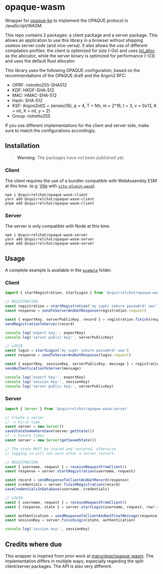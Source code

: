 # opaque-wasm
Wrapper for [opaque-ke](https://github.com/facebook/opaque-ke) to implement the OPAQUE protocol in JavaScript/WASM.

This repo contains 2 packages: a client package and a server package. This allows an application to use this library
in a browser without shipping useless server code (and vice-versa). It also allows the use of different compilation
profiles: the client is optimized for size (-Os) and uses [lol_alloc](https://github.com/Craig-Macomber/lol_alloc) as
the allocator, while the server binary is optimized for performance (-O3) and uses the default Rust allocator.

This library uses the following OPAQUE configuration, based on the recommendations of the OPAQUE draft and the Argon2 RFC:
  - OPRF: ristretto255-SHA512
  - KDF: HKDF-SHA-512
  - MAC: HMAC-SHA-512
  - Hash: SHA-512
  - KSF: Argon2id(S = zeroes(16), p = 4, T = Nh, m = 2^16, t = 3, v = 0x13, K = nil, X = nil, y = 2)
  - Group: ristretto255

If you use different implementations for the client and server side, make sure to match the configurations accordingly.

## Installation
> **Warning**: The packages have not been published yet.

### Client
The client requires the use of a bundler compatible with WebAssembly ESM at this time.
(e.g: [Vite](https://vitejs.dev/) with [`vite-plugin-wasm`](https://github.com/Menci/vite-plugin-wasm)).

```
npm i @squirrelchat/opaque-wasm-client
yarn add @squirrelchat/opaque-wasm-client
pnpm add @squirrelchat/opaque-wasm-client
```

### Server
The server is only compatible with Node at this time.

```
npm i @squirrelchat/opaque-wasm-server
yarn add @squirrelchat/opaque-wasm-server
pnpm add @squirrelchat/opaque-wasm-server
```

## Usage
A complete example is available in the [`example`](example) folder.

### Client
```js
import { startRegistration, startLogin } from '@squirrelchat/opaque-wasm-client'

// REGISTRATION
const registration = startRegistration('my sup€r sekure passw0rd! uwu')
const response = sendToServerAndGetResponse(registration.request)

const { exportKey, serverPublicKey, record } = registration.finish(response)
sendRegistrationToServer(record)

console.log('export key:', exportKey)
console.log('server public key:', serverPublicKey)

// LOGIN
const login = startLogin('my sup€r sekure passw0rd! uwu')
const response = sendToServerAndGetResponse(login.request)

const { exportKey, sessionKey, serverPublicKey, message } = registration.finish(response)
sendAuthenticationToServer(message)

console.log('export key:', exportKey)
console.log('session key:', sessionKey)
console.log('server public key:', serverPublicKey)
```

### Server
```js
import { Server } from '@squirrelchat/opaque-wasm-server'

// Create a server
// -> First time
const server = new Server()
saveStateSomewhereSave(server.getState())
// -> Future times
const server = new Server(getSavedState())

// The state MUST be stored and restored, otherwise
// logging in will not work after a server restart.

// REGISTRATION
const { username, request } = receiveRequestFromClient()
const response = server.startRegistration(username, request)

const record = sendResponseToClientAndGetRecord(response)
const credentials = server.finishRegistration(record)
saveCredentialsInDatabase(username, credentials)

// LOGIN
const { username, request } = receiveRequestFromClient()
const { response, state } = server.startLogin(username, request, row?.credentials)

const authentication = sendResponseToClientAndGetFinalMessage(response)
const sessionKey = server.finishLogin(state, authentication)

console.log('session key:', sessionKey)
```

## Credits where due
This wrapper is inspired from prior work at [marucjmar/opaque-wasm](https://github.com/marucjmar/opaque-wasm). The
implementation differs in multiple ways, especially regarding the split client/server packages. The API is also very
different.
